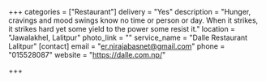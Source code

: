 +++
categories = ["Restaurant"]
delivery = "Yes"
description = "Hunger, cravings and mood swings know no time or person or day. When it strikes, it strikes hard yet some yield to the power some resist it."
location = "Jawalakhel, Lalitpur"
photo_link = ""
service_name = "Dalle Restaurant Lalitpur"
[contact]
email = "er.nirajabasnet@gmail.com"
phone = "015528087"
website = "https://dalle.com.np/"

+++
